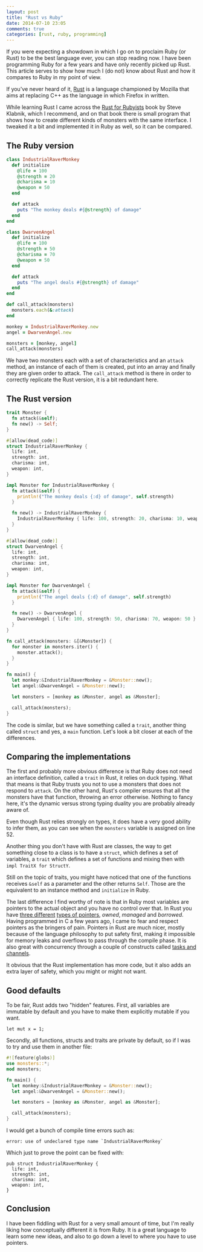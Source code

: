 ```yaml
---
layout: post
title: "Rust vs Ruby"
date: 2014-07-10 23:05
comments: true
categories: [rust, ruby, programming]
---
```


If you were expecting a showdown in which I go on to proclaim Ruby (or Rust) to
be the best language ever, you can stop reading now. I have been programming
Ruby for a few years and have only recently picked up Rust. This article serves
to show how much I (do not) know about Rust and how it compares to Ruby in my
point of view.

If you've never heard of it, [Rust](http://www.rust-lang.org/) is a language
championed by Mozilla that aims at replacing C++ as the language in which
Firefox in written.

While learning Rust I came across the [Rust for Rubyists](http://www.rustforrubyists.com/book/index.html)
book by Steve Klabnik, which I recommend, and on that book there is small
program that shows how to create different kinds of monsters with the same
interface. I tweaked it a bit and implemented it in Ruby as well, so it can be
compared.

## The Ruby version

``` ruby
class IndustrialRaverMonkey
  def initialize
    @life = 100
    @strength = 20
    @charisma = 10
    @weapon = 50
  end

  def attack
    puts "The monkey deals #{@strength} of damage"
  end
end

class DwarvenAngel
  def initialize
    @life = 100
    @strength = 50
    @charisma = 70
    @weapon = 50
  end

  def attack
    puts "The angel deals #{@strength} of damage"
  end
end

def call_attack(monsters)
  monsters.each(&:attack)
end

monkey = IndustrialRaverMonkey.new
angel = DwarvenAngel.new

monsters = [monkey, angel]
call_attack(monsters)
```

We have two monsters each with a set of characteristics and an `attack` method,
an instance of each of them is created, put into an array and finally they are
given order to attack. The `call_attack` method is there in order to correctly
replicate the Rust version, it is a bit redundant here.

## The Rust version

``` rust
trait Monster {
  fn attack(&self);
  fn new() -> Self;
}

#[allow(dead_code)]
struct IndustrialRaverMonkey {
  life: int,
  strength: int,
  charisma: int,
  weapon: int,
}

impl Monster for IndustrialRaverMonkey {
  fn attack(&self) {
    println!("The monkey deals {:d} of damage", self.strength)
  }

  fn new() -> IndustrialRaverMonkey {
    IndustrialRaverMonkey { life: 100, strength: 20, charisma: 10, weapon: 50 }
  }
}

#[allow(dead_code)]
struct DwarvenAngel {
  life: int,
  strength: int,
  charisma: int,
  weapon: int,
}

impl Monster for DwarvenAngel {
  fn attack(&self) {
    println!("The angel deals {:d} of damage", self.strength)
  }

  fn new() -> DwarvenAngel {
    DwarvenAngel { life: 100, strength: 50, charisma: 70, weapon: 50 }
  }
}

fn call_attack(monsters: &[&Monster]) {
  for monster in monsters.iter() {
    monster.attack();
  }
}

fn main() {
  let monkey:&IndustrialRaverMonkey = &Monster::new();
  let angel:&DwarvenAngel = &Monster::new();

  let monsters = [monkey as &Monster, angel as &Monster];

  call_attack(monsters);
}
```

The code is similar, but we have something called a `trait`, another thing
called `struct` and yes, a `main` function. Let's look a bit closer at each of
the differences.

## Comparing the implementations

The first and probably more obvious difference is that Ruby does not need an
interface definition, called a `trait` in Rust, it relies on duck typing. What
that means is that Ruby trusts you not to use a monsters that does not respond
to `attack`. On the other hand, Rust's compiler ensures that all the monsters
have that function, throwing an error otherwise. Nothing to fancy here, it's the
dynamic versus strong typing duality you are probably already aware of.

Even though Rust relies strongly on types, it does have a very good ability to
infer them, as you can see when the `monsters` variable is assigned on line 52.

Another thing you don't have with Rust are classes, the way to get something
close to a class is to have a `struct`, which defines a set of variables, a
`trait` which defines a set of functions and mixing then with `impl TraitX for
StructY`.

Still on the topic of traits, you might have noticed that one of the functions
receives `&self` as a parameter and the other returns `Self`. Those are the
equivalent to an instance method and `initialize` in Ruby.

The last difference I find worthy of note is that in Ruby most variables are
pointers to the actual object and you have no control over that. In Rust you
have [three different](http://doc.rust-lang.org/0.11.0/guide-lifetimes.html)
[types of pointers](http://words.steveklabnik.com/pointers-in-rust-a-guide),
*owned*, *managed* and *borrowed*. Having programmed in C a few years ago, I
came to fear and respect pointers as the bringers of pain. Pointers in Rust are
much nicer, mostly because of the language philosophy to put safety first,
making it impossible for memory leaks and overflows to pass through the compile
phase. It is also great with concurrency through a couple of constructs called
[tasks and channels](http://doc.rust-lang.org/0.11.0/guide-tasks.html).

It obvious that the Rust implementation has more code, but it also adds an extra
layer of safety, which you might or might not want.

## Good defaults

To be fair, Rust adds two "hidden" features. First, all variables are immutable
by default and you have to make them explicitly mutable if you want.

```
let mut x = 1;
```

Secondly, all functions, structs and traits are private by default, so if I was
to try and use them in another file:

``` rust
#![feature(globs)]
use monsters::*;
mod monsters;

fn main() {
  let monkey:&IndustrialRaverMonkey = &Monster::new();
  let angel:&DwarvenAngel = &Monster::new();

  let monsters = [monkey as &Monster, angel as &Monster];

  call_attack(monsters);
}
```

I would get a bunch of compile time errors such as:

```
error: use of undeclared type name `IndustrialRaverMonkey`
```

Which just to prove the point can be fixed with:

```
pub struct IndustrialRaverMonkey {
  life: int,
  strength: int,
  charisma: int,
  weapon: int,
}
```

## Conclusion

I have been fiddling with Rust for a very small amount of time, but I'm really
liking how conceptually different it is from Ruby. It is a great language to
learn some new ideas, and also to go down a level to where you have to use
pointers.
